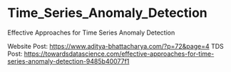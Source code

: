 # Time_Series_Anomaly_Detection
Effective Approaches for Time Series Anomaly Detection

Website Post: https://www.aditya-bhattacharya.com/?p=72&page=4
TDS Post: https://towardsdatascience.com/effective-approaches-for-time-series-anomaly-detection-9485b40077f1
